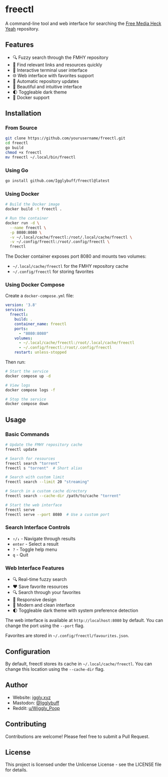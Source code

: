 # freectl

A command-line tool and web interface for searching the [Free Media Heck Yeah](https://www.reddit.com/r/FREEMEDIAHECKYEAH/wiki/index) repository.

## Features

- 🔍 Fuzzy search through the FMHY repository
- 🎯 Find relevant links and resources quickly
- 📱 Interactive terminal user interface
- 🌐 Web interface with favorites support
- 🔄 Automatic repository updates
- 🎨 Beautiful and intuitive interface
- 🌓 Toggleable dark theme
- 🐳 Docker support

## Installation

### From Source

```bash
git clone https://github.com/yourusername/freectl.git
cd freectl
go build
chmod +x freectl
mv freectl ~/.local/bin/freectl
```

### Using Go

```bash
go install github.com/Igglybuff/freectl@latest
```

### Using Docker

```bash
# Build the Docker image
docker build -t freectl .

# Run the container
docker run -d \
  --name freectl \
  -p 8080:8080 \
  -v ~/.local/cache/freectl:/root/.local/cache/freectl \
  -v ~/.config/freectl:/root/.config/freectl \
  freectl
```

The Docker container exposes port 8080 and mounts two volumes:
- `~/.local/cache/freectl` for the FMHY repository cache
- `~/.config/freectl` for storing favorites

### Using Docker Compose

Create a `docker-compose.yml` file:

```yaml
version: '3.8'
services:
  freectl:
    build: .
    container_name: freectl
    ports:
      - "8080:8080"
    volumes:
      - ~/.local/cache/freectl:/root/.local/cache/freectl
      - ~/.config/freectl:/root/.config/freectl
    restart: unless-stopped
```

Then run:
```bash
# Start the service
docker compose up -d

# View logs
docker compose logs -f

# Stop the service
docker compose down
```

## Usage

### Basic Commands

```bash
# Update the FMHY repository cache
freectl update

# Search for resources
freectl search "torrent"
freectl s "torrent"  # Short alias

# Search with custom limit
freectl search --limit 20 "streaming"

# Search in a custom cache directory
freectl search --cache-dir /path/to/cache "torrent"

# Start the web interface
freectl serve
freectl serve --port 8080  # Use a custom port
```

### Search Interface Controls

- `↑/↓` - Navigate through results
- `enter` - Select a result
- `?` - Toggle help menu
- `q` - Quit

### Web Interface Features

- 🔍 Real-time fuzzy search
- ❤️ Save favorite resources
- 🔍 Search through your favorites
- 📱 Responsive design
- 🎨 Modern and clean interface
- 🌓 Toggleable dark theme with system preference detection

The web interface is available at `http://localhost:8080` by default. You can change the port using the `--port` flag.

Favorites are stored in `~/.config/freectl/favourites.json`.

## Configuration

By default, freectl stores its cache in `~/.local/cache/freectl`. You can change this location using the `--cache-dir` flag.

## Author

- Website: [iggly.xyz](https://iggly.xyz/)
- Mastodon: [@Igglybuff](https://mastodon.social/@Igglybuff)
- Reddit: [u/Wiggly_Poop](https://old.reddit.com/u/Wiggly_Poop)

## Contributing

Contributions are welcome! Please feel free to submit a Pull Request.

## License

This project is licensed under the Unlicense License - see the LICENSE file for details.
